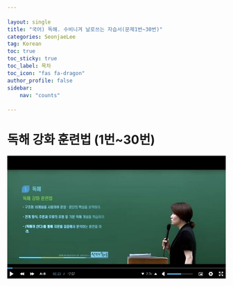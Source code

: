 ```yaml
---

layout: single
title: "국어) 독해. 수비니겨 날로쓰는 자습서(문제1번~30번)"
categories: SeonjaeLee
tag: Korean
toc: true
toc_sticky: true
toc_label: 목차
toc_icon: "fas fa-dragon"
author_profile: false
sidebar:
    nav: "counts"

---
```




# 독해 강화 훈련법 (1번~30번)

![](../images/2023-07-15-22/2023-07-15-00-42-37-image.png)